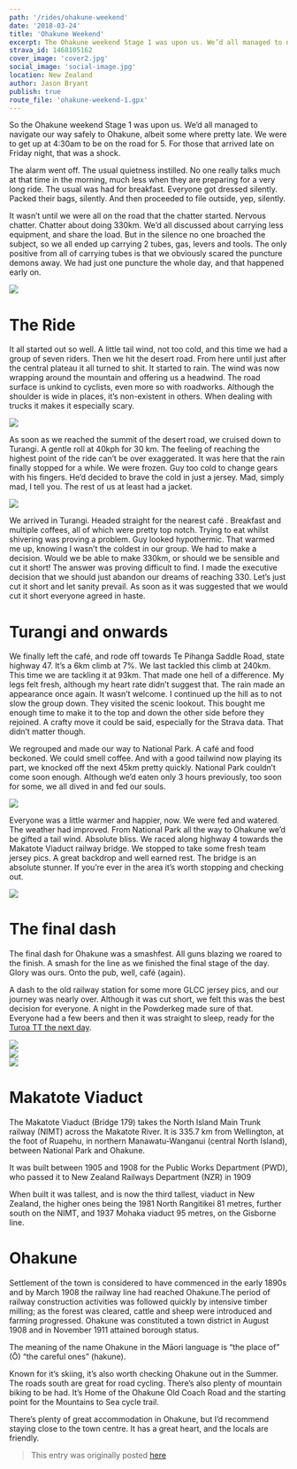 ```yaml
---
path: '/rides/ohakune-weekend'
date: '2018-03-24'
title: 'Ohakune Weekend'
excerpt: The Ohakune weekend Stage 1 was upon us. We’d all managed to navigate our way safely to Ohakune, albeit some where pretty late. We were to get up at 4:30am to be on the road for 5. For those that arrived late on Friday night, that was a shock.
strava_id: 1468105162
cover_image: 'cover2.jpg'
social_image: 'social-image.jpg'
location: New Zealand
author: Jason Bryant
publish: true
route_file: 'ohakune-weekend-1.gpx'
---
```


So the Ohakune weekend Stage 1 was upon us. We’d all managed to navigate our way safely to Ohakune, albeit some where pretty late. We were to get up at 4:30am to be on the road for 5. For those that arrived late on Friday night, that was a shock.

The alarm went off. The usual quietness instilled. No one really talks much at that time in the morning, much less when they are preparing for a very long ride. The usual was had for breakfast. Everyone got dressed silently. Packed their bags, silently. And then proceeded to file outside, yep, silently.

It wasn’t until we were all on the road that the chatter started. Nervous chatter. Chatter about doing 330km. We’d all discussed about carrying less equipment, and share the load. But in the silence no one broached the subject, so we all ended up carrying 2 tubes, gas, levers and tools. The only positive from all of carrying tubes is that we obviously scared the puncture demons away. We had just one puncture the whole day, and that happened early on.

<div>
<image-zoom caption="The only puncture of the day."><img src='01.jpg'/></image-zoom>
</div>

# The Ride

It all started out so well. A little tail wind, not too cold, and this time we had a group of seven riders. Then we hit the desert road. From here until just after the central plateau it all turned to shit. It started to rain. The wind was now wrapping around the mountain and offering us a headwind. The road surface is unkind to cyclists, even more so with roadworks. Although the shoulder is wide in places, it’s non-existent in others. When dealing with trucks it makes it especially scary.

<div>
<image-zoom caption="Dealing with trucks early in the morning was slightly terrifying."><img src='IMG_3413.jpg'/></image-zoom>
</div>

As soon as we reached the summit of the desert road, we cruised down to Turangi. A gentle roll at 40kph for 30 km. The feeling of reaching the highest point of the ride can’t be over exaggerated. It was here that the rain finally stopped for a while. We were frozen. Guy too cold to change gears with his fingers. He’d decided to brave the cold in just a jersey. Mad, simply mad, I tell you. The rest of us at least had a jacket.

<div>
<image-zoom caption="Desert road."><img src='IMG_0913.jpg'/></image-zoom>
</div>

We arrived in Turangi. Headed straight for the <marker-link lat="-38.9899245" lng="175.8070904" zoom="15" label="A">nearest café </marker-link>. Breakfast and multiple coffees, all of which were pretty top notch. Trying to eat whilst shivering was proving a problem. Guy looked hypothermic. That warmed me up, knowing I wasn’t the coldest in our group. We had to make a decision. Would we be able to make 330km, or should we be sensible and cut it short! The answer was proving difficult to find. I made the executive decision that we should just abandon our dreams of reaching 330. Let’s just cut it short and let sanity prevail. As soon as it was suggested that we would cut it short everyone agreed in haste.

# Turangi and onwards

We finally left the café, and rode off towards Te Pihanga Saddle Road, state highway 47. It’s a 6km climb at 7%. We last tackled this climb at 240km. This time we are tackling it at 93km. That made one hell of a difference. My legs felt fresh, although my heart rate didn’t suggest that. The rain made an appearance once again. It wasn’t welcome. I continued up the hill as to not slow the group down. They visited the scenic lookout. This bought me enough time to make it to the top and down the other side before they rejoined. A crafty move it could be said, especially for the Strava data. That didn’t matter though.

We regrouped and made our way to National Park. A <marker-link lat="-39.176939" lng="175.3995913" zoom="15" label="B">café</marker-link> and food beckoned. We could smell coffee. And with a good tailwind now playing its part, we knocked off the next 45km pretty quickly. National Park couldn’t come soon enough. Although we’d eaten only 3 hours previously, too soon for some, we all dived in and fed our souls.

<div>
<image-zoom caption="Refueling at cafe."><img src='IMG_9488.jpg'/></image-zoom>
</div>


Everyone was a little warmer and happier, now. We were fed and watered. The weather had improved. From National Park all the way to Ohakune we’d be gifted a tail wind. Absolute bliss. We raced along highway 4 towards the Makatote Viaduct railway bridge. We stopped to take some fresh team jersey pics. A great backdrop and well earned rest. The bridge is an absolute stunner. If you’re ever in the area it’s worth stopping and checking out.

<div>
<image-zoom caption="Makatote Viaduct railway bridge."><img src='IMG_9500.jpg'/></image-zoom>
</div>

# The final dash

The final dash for Ohakune was a smashfest. All guns blazing we roared to the finish. A smash for the line as we finished the final stage of the day. Glory was ours. Onto the pub, well, café (again).

A dash to the old railway station for some more GLCC jersey pics, and our journey was nearly over. Although it was cut short, we felt this was the best decision for everyone. A night in the Powderkeg made sure of that. Everyone had a few beers and then it was straight to sleep, ready for the [Turoa TT the next day](/rides/turoa-nz-only-cycling-climb).

<div>
<image-zoom caption="Giant TCR."><img src='giant_tcr.jpg'/></image-zoom>
</div>

<div>
<image-zoom caption="Ohakune Train Station."><img src='IMG_3485.jpg'/></image-zoom>
</div>

<div>
<image-zoom caption="Grey Lynn Cycle Club Group Photo."><img src='IMG_5005.jpg'/></image-zoom>
</div>

# Makatote Viaduct

<marker-link lat="-39.2669636" lng="175.3878905" zoom="15" label="C">The Makatote Viaduct (Bridge 179)</marker-link> takes the North Island Main Trunk railway (NIMT) across the Makatote River. It is 335.7 km from Wellington, at the foot of Ruapehu, in northern Manawatu-Wanganui (central North Island), between National Park and Ohakune.

It was built between 1905 and 1908 for the Public Works Department (PWD), who passed it to New Zealand Railways Department (NZR) in 1909

When built it was tallest, and is now the third tallest, viaduct in New Zealand, the higher ones being the 1981 North Rangitikei 81 metres, further south on the NIMT, and 1937 Mohaka viaduct 95 metres, on the Gisborne line.

# Ohakune

<marker-link lat="-39.418654" lng="175.399945" zoom="15" label="D">Settlement of the town</marker-link> is considered to have commenced in the early 1890s and by March 1908 the railway line had reached Ohakune.The period of railway construction activities was followed quickly by intensive timber milling; as the forest was cleared, cattle and sheep were introduced and farming progressed. Ohakune was constituted a town district in August 1908 and in November 1911 attained borough status.

The meaning of the name Ohakune in the Māori language is “the place of” (Ō) “the careful ones” (hakune).

Known for it’s skiing, it’s also worth checking Ohakune out in the Summer. The roads south are great for road cycling. There’s also plenty of mountain biking to be had. It’s Home of the Ohakune Old Coach Road and the starting point for the Mountains to Sea cycle trail.

There’s plenty of great accommodation in Ohakune, but I’d recommend staying close to the town centre. It has a great heart, and the locals are friendly.

> This entry was originally posted [here](http://greylynncycleclub.com/ohakune-weekend-stage-1/)
